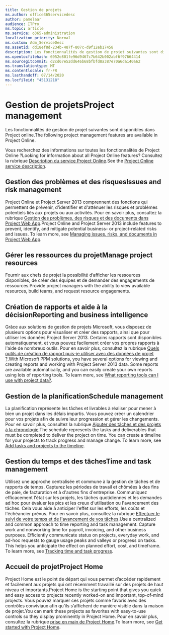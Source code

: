```yaml
---
title: Gestion de projets
ms.author: office365servicedesc
author: pamelaar
audience: ITPro
ms.topic: article
ms.service: o365-administration
localization_priority: Normal
ms.custom: Adm_ServiceDesc
ms.assetid: dd18ef8d-234b-487f-807c-d9f12eb17458
description: Les fonctionnalités de gestion de projet suivantes sont disponibles dans Project online.
ms.openlocfilehash: 6952e801fe96d9467c7b642b002abf6f97664414
ms.sourcegitcommit: d2cd67e52dd646b68bfbfd8a387e70a6da140a62
ms.translationtype: MT
ms.contentlocale: fr-FR
ms.lasthandoff: 07/14/2020
ms.locfileid: "45131218"
---
```

# <a name="project-management"></a><span data-ttu-id="351c3-103">Gestion de projets</span><span class="sxs-lookup"><span data-stu-id="351c3-103">Project management</span></span>

<span data-ttu-id="351c3-104">Les fonctionnalités de gestion de projet suivantes sont disponibles dans Project online.</span><span class="sxs-lookup"><span data-stu-id="351c3-104">The following project management features are available in Project Online.</span></span>
  
<span data-ttu-id="351c3-105">Vous recherchez des informations sur toutes les fonctionnalités de Project Online ?</span><span class="sxs-lookup"><span data-stu-id="351c3-105">Looking for information about all Project Online features?</span></span> <span data-ttu-id="351c3-106">Consultez la rubrique [Description du service Project Online](project-online-service-description.md).</span><span class="sxs-lookup"><span data-stu-id="351c3-106">See the [Project Online service description](project-online-service-description.md).</span></span>
  
## <a name="issues-and-risk-management"></a><span data-ttu-id="351c3-107">Gestion des problèmes et des risques</span><span class="sxs-lookup"><span data-stu-id="351c3-107">Issues and risk management</span></span>

<span data-ttu-id="351c3-p102">Project Online et Project Server 2013 comprennent des fonctions qui permettent de prévenir, d'identifier et d'atténuer les risques et problèmes potentiels liés aux projets ou aux activités. Pour en savoir plus, consultez la rubrique [Gestion des problèmes, des risques et des documents dans Project Web App](https://go.microsoft.com/fwlink/?LinkId=402634).</span><span class="sxs-lookup"><span data-stu-id="351c3-p102">Project Online and Project Server 2013 include features to prevent, identify, and mitigate potential business- or project-related risks and issues. To learn more, see [Managing issues, risks, and documents in Project Web App](https://go.microsoft.com/fwlink/?LinkId=402634).</span></span>
  
## <a name="manage-project-resources"></a><span data-ttu-id="351c3-110">Gérer les ressources du projet</span><span class="sxs-lookup"><span data-stu-id="351c3-110">Manage project resources</span></span>

<span data-ttu-id="351c3-111">Fournir aux chefs de projet la possibilité d’afficher les ressources disponibles, de créer des équipes et de demander des engagements de ressources.</span><span class="sxs-lookup"><span data-stu-id="351c3-111">Provide project managers with the ability to view available resources, build teams, and request resource engagements.</span></span>
  
## <a name="reporting-and-business-intelligence"></a><span data-ttu-id="351c3-112">Création de rapports et aide à la décision</span><span class="sxs-lookup"><span data-stu-id="351c3-112">Reporting and business intelligence</span></span>

<span data-ttu-id="351c3-p103">Grâce aux solutions de gestion de projets Microsoft, vous disposez de plusieurs options pour visualiser et créer des rapports, ainsi que pour utiliser les données Project Server 2013. Certains rapports sont disponibles automatiquement, et vous pouvez facilement créer vos propres rapports à l'aide de nombreux outils. Pour en savoir plus, consultez la rubrique [Quels outils de création de rapport puis-je utiliser avec des données de projet ?](https://go.microsoft.com/fwlink/?LinkId=402642).</span><span class="sxs-lookup"><span data-stu-id="351c3-p103">With Microsoft PPM solutions, you have several options for viewing and creating reports and working with Project Server 2013 data. Some reports are available automatically, and you can easily create your own reports using lots of reporting tools. To learn more, see [What reporting tools can I use with project data?](https://go.microsoft.com/fwlink/?LinkId=402642).</span></span>
  
## <a name="schedule-management"></a><span data-ttu-id="351c3-116">Gestion de la planification</span><span class="sxs-lookup"><span data-stu-id="351c3-116">Schedule management</span></span>

<span data-ttu-id="351c3-p104">La planification représente les tâches et livrables à réaliser pour mener à bien un projet dans les délais impartis. Vous pouvez créer un calendrier pour vos projets afin de suivre leur progression et gérer les changements. Pour en savoir plus, consultez la rubrique [Ajouter des tâches et des projets à la chronologie](https://go.microsoft.com/fwlink/?LinkID=402655).</span><span class="sxs-lookup"><span data-stu-id="351c3-p104">The schedule represents the tasks and deliverables that must be completed to deliver the project on time. You can create a timeline for your projects to track progress and manage change. To learn more, see [Add tasks and projects to the timeline](https://go.microsoft.com/fwlink/?LinkID=402655).</span></span>
  
## <a name="time-and-task-management"></a><span data-ttu-id="351c3-120">Gestion du temps et des tâches</span><span class="sxs-lookup"><span data-stu-id="351c3-120">Time and task management</span></span>

<span data-ttu-id="351c3-p105">Utilisez une approche centralisée et commune à la gestion de tâches et de rapports de temps. Capturez les périodes de travail et chômées à des fins de paie, de facturation et à d'autres fins d'entreprise. Communiquez efficacement l'état sur les projets, les tâches quotidiennes et les demandes ad hoc pour évaluer les pics et les creux d'utilisation ou l'avancement des tâches. Cela vous aide à anticiper l'effet sur les efforts, les coûts et l'échéancier prévus. Pour en savoir plus, consultez la rubrique [Effectuer le suivi de votre temps et de l'avancement de vos tâches](https://go.microsoft.com/fwlink/p/?LinkId=271321).</span><span class="sxs-lookup"><span data-stu-id="351c3-p105">Use a centralized and common approach to time reporting and task management. Capture work and nonworking time for payroll, invoicing, and other business purposes. Efficiently communicate status on projects, everyday work, and ad-hoc requests to gauge usage peaks and valleys or progress on tasks. This helps you anticipate the effect on planned effort, cost, and timeframe. To learn more, see [Tracking time and task progress](https://go.microsoft.com/fwlink/p/?LinkId=271321).</span></span>

## <a name="project-home"></a><span data-ttu-id="351c3-126">Accueil de projet</span><span class="sxs-lookup"><span data-stu-id="351c3-126">Project Home</span></span>

<span data-ttu-id="351c3-127">Project Home est le point de départ qui vous permet d’accéder rapidement et facilement aux projets qui ont récemment travaillé sur des projets de haut niveau et importants.</span><span class="sxs-lookup"><span data-stu-id="351c3-127">Project Home is the starting point that gives you quick and easy access to projects recently worked-on and important, top-of-mind projects.</span></span> <span data-ttu-id="351c3-128">Vous pouvez marquer ces projets comme favoris avec des contrôles conviviaux afin qu’ils s’affichent de manière visible dans la maison de projet.</span><span class="sxs-lookup"><span data-stu-id="351c3-128">You can mark these projects as favorites with easy-to-use controls so they display prominently in Project Home.</span></span> <span data-ttu-id="351c3-129">Pour en savoir plus, consultez la rubrique [prise en main de Project Home](https://support.office.com/article/get-started-with-project-home-a3b38418-35e7-4df4-8e4a-ba6a4fa0562a?ui=en-US&rs=en-US&ad=US).</span><span class="sxs-lookup"><span data-stu-id="351c3-129">To learn more, see [Get started with Project Home](https://support.office.com/article/get-started-with-project-home-a3b38418-35e7-4df4-8e4a-ba6a4fa0562a?ui=en-US&rs=en-US&ad=US).</span></span>
